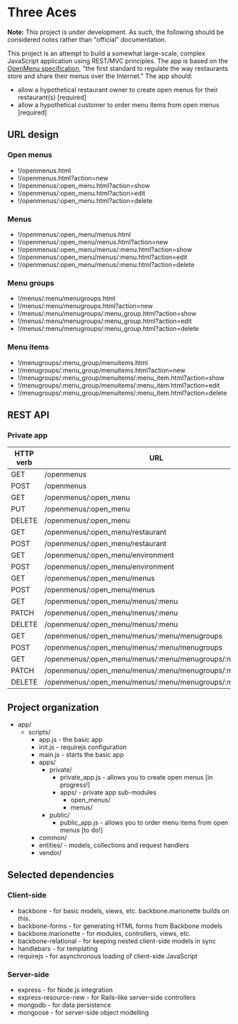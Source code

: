 # Three Aces

**Note:** This project is under development. As such, the following should be considered notes rather than "official" documentation.

This project is an attempt to build a somewhat large-scale, complex JavaScript application using REST/MVC principles. The app is based on the [OpenMenu specification](http://openmenu.org/), "the first standard to regulate the way restaurants store and share their menus over the Internet." The app should:

* allow a hypothetical restaurant owner to create open menus for their restaurant(s) [required]
* allow a hypothetical customer to order menu items from open menus [required]

## URL design

### Open menus
* !/openmenus.html
* !/openmenus.html?action=new
* !/openmenus/:open_menu.html?action=show
* !/openmenus/:open_menu.html?action=edit
* !/openmenus/:open_menu.html?action=delete

### Menus
* !/openmenus/:open_menu/menus.html
* !/openmenus/:open_menu/menus.html?action=new
* !/openmenus/:open_menu/menus/:menu.html?action=show
* !/openmenus/:open_menu/menus/:menu.html?action=edit
* !/openmenus/:open_menu/menus/:menu.html?action=delete

### Menu groups
* !/menus/:menu/menugroups.html
* !/menus/:menu/menugroups.html?action=new
* !/menus/:menu/menugroups/:menu_group.html?action=show
* !/menus/:menu/menugroups/:menu_group.html?action=edit
* !/menus/:menu/menugroups/:menu_group.html?action=delete

### Menu items
* !/menugroups/:menu_group/menuitems.html
* !/menugroups/:menu_group/menuitems.html?action=new
* !/menugroups/:menu_group/menuitems/:menu_item.html?action=show
* !/menugroups/:menu_group/menuitems/:menu_item.html?action=edit
* !/menugroups/:menu_group/menuitems/:menu_item.html?action=delete

## REST API

### Private app

| HTTP verb | URL
| --------- | ---
| GET       | /openmenus
| POST      | /openmenus
| GET       | /openmenus/:open_menu
| PUT       | /openmenus/:open_menu
| DELETE    | /openmenus/:open_menu
| GET       | /openmenus/:open_menu/restaurant
| POST      | /openmenus/:open_menu/restaurant
| GET       | /openmenus/:open_menu/environment
| POST      | /openmenus/:open_menu/environment
| GET       | /openmenus/:open_menu/menus
| POST      | /openmenus/:open_menu/menus
| GET       | /openmenus/:open_menu/menus/:menu
| PATCH     | /openmenus/:open_menu/menus/:menu
| DELETE    | /openmenus/:open_menu/menus/:menu
| GET       | /openmenus/:open_menu/menus/:menu/menugroups
| POST      | /openmenus/:open_menu/menus/:menu/menugroups
| GET       | /openmenus/:open_menu/menus/:menu/menugroups/:menu_group
| PATCH     | /openmenus/:open_menu/menus/:menu/menugroups/:menu_group
| DELETE    | /openmenus/:open_menu/menus/:menu/menugroups/:menu_group

## Project organization

* app/
  * scripts/
    * app.js - the basic app
    * init.js - requirejs configuration
    * main.js - starts the basic app
    * apps/
      * private/
        * private_app.js - allows you to create open menus [in progress!]
        * apps/ - private app sub-modules
          * open_menus/
          * menus/
      * public/
        * public_app.js - allows you to order menu items from open menus [to do!]
    * common/
    * entities/ - models, collections and request handlers
    * vendor/

## Selected dependencies

### Client-side

* backbone - for basic models, views, etc. backbone.marionette builds on this.
* backbone-forms - for generating HTML forms from Backbone models
* backbone.marionette - for modules, controllers, views, etc.
* backbone-relational - for keeping nested client-side models in sync
* handlebars - for templating
* requirejs - for asynchronous loading of client-side JavaScript

### Server-side

* express - for Node.js integration
* express-resource-new - for Rails-like server-side controllers
* mongodb - for data persistence
* mongoose - for server-side object modelling
